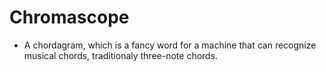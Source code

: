 # Chromascope
- A chordagram, which is a fancy word for a machine that can recognize musical chords, traditionaly three-note chords.  
